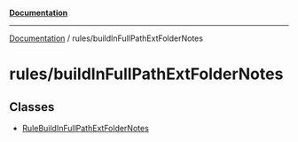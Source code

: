 [**Documentation**](../../README.md)

***

[Documentation](../../README.md) / rules/buildInFullPathExtFolderNotes

# rules/buildInFullPathExtFolderNotes

## Classes

- [RuleBuildInFullPathExtFolderNotes](classes/RuleBuildInFullPathExtFolderNotes.md)
